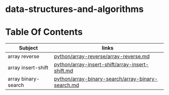 # data-structures-and-algorithms

# Table Of Contents

| Subject     | links |
| ----------- | ----------- |
| array reverse | [python/array-reverse/array-reverse.md](python/array-reverse/array-reverse.md) |
| array insert-shift | [python/array-insert-shift/array-insert-shift.md](python/array-insert-shift/array-insert-shift.md) |
| array binary-search | [python/array-binary-search/array-binary-search.md](python/array-binary-search/array-binary-search.md) |

